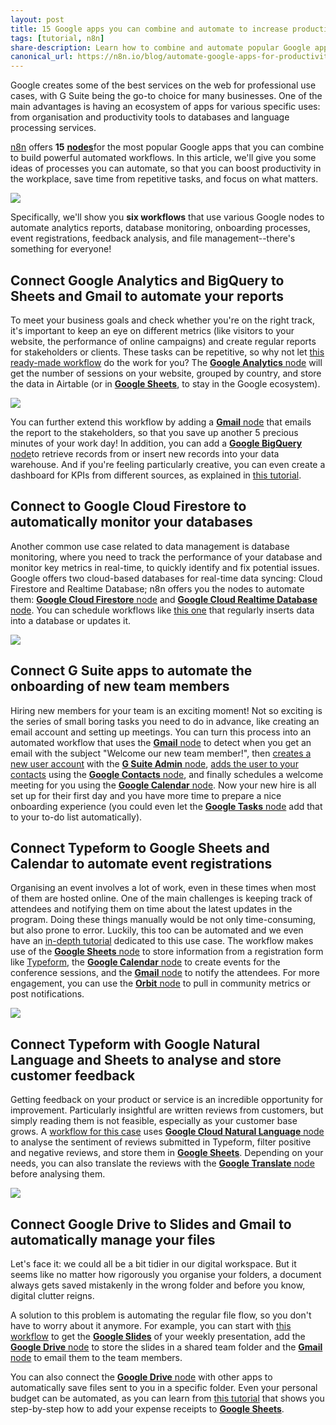```yaml
---
layout: post
title: 15 Google apps you can combine and automate to increase productivity
tags: [tutorial, n8n]
share-description: Learn how to combine and automate popular Google apps for more productivity in the workplace.
canonical_url: https://n8n.io/blog/automate-google-apps-for-productivity/
---
```


Google creates some of the best services on the web for professional use cases, with G Suite being the go-to choice for many businesses. One of the  main advantages is having an ecosystem of apps for various specific uses: from organisation and productivity tools to databases and language processing services.

[n8n](https://n8n.io) offers **15** [**nodes**](https://n8n.io/integrations/)for the most popular Google apps that you can combine to build powerful automated workflows. In this article, we'll give you some ideas of processes you can automate, so that you can boost productivity in the workplace, save time from repetitive tasks, and focus on what matters.

![](https://lh4.googleusercontent.com/mue5xS4vtJDh6uiinkOvHQzdBKF5WbCdvFW-HnFlZ6WUM4Hfxk4ffcJ18osdXjEZWC_tOHLsNDCsjgCCq03HdINLlJrFFroVt4b6gBexoT4p54fm7S4Slfkynuhk4VfP9vFllolx)


Specifically, we'll show you **six workflows** that use various Google nodes to automate analytics reports, database monitoring, onboarding processes, event registrations, feedback analysis, and file management--there's something for everyone!

## Connect Google Analytics and BigQuery to Sheets and Gmail to automate your reports

To meet your business goals and check whether you're on the right track, it's important to keep an eye on different metrics (like visitors to your website, the performance of online campaigns) and create regular reports for stakeholders or clients. These tasks can be repetitive, so why not let [this ready-made workflow](https://n8n.io/workflows/892) do the work for you? The [**Google Analytics** node](https://docs.n8n.io/nodes/n8n-nodes-base.googleAnalytics/) will get the number of sessions on your website, grouped by country, and store the data in Airtable (or in [**Google Sheets**](https://docs.n8n.io/nodes/n8n-nodes-base.googleSheets/), to stay in the Google ecosystem).

![](https://lh6.googleusercontent.com/OyQDv3Zwqsmg8CdLILFnJbdDNa_xYdNK5p9MYkSZro0aOhQn4qDxzDNhQ5C_sidZLtffA1hDJoi5tNcbcgeox5bluRufCu5_zOJs7qY2N81Wc509qgTDoAkIZj4SCNTrI3vCtq5g)


You can further extend this workflow by adding a [**Gmail** node](https://docs.n8n.io/nodes/n8n-nodes-base.gmail/) that emails the report to the stakeholders, so that you save up another 5 precious minutes of your work day! In addition, you can add a [**Google BigQuery** node](https://docs.n8n.io/nodes/n8n-nodes-base.googleBigQuery/)to retrieve records from or insert new records into your data warehouse. And if you're feeling particularly creative, you can even create a dashboard for KPIs from different sources, as explained in [this tutorial](https://n8n.io/blog/automatically-pulling-and-visualizing-data-with-n8n/).

## Connect to Google Cloud Firestore to automatically monitor your databases

Another common use case related to data management is database monitoring, where you need to track the performance of your database and monitor key metrics in real-time, to quickly identify and fix potential issues. Google offers two cloud-based databases for real-time data syncing: Cloud Firestore and Realtime Database; n8n offers you the nodes to automate them: [**Google Cloud Firestore** node](https://docs.n8n.io/nodes/n8n-nodes-base.googleFirebaseCloudFirestore/#basic-operations) and [**Google Cloud Realtime Database** node](https://docs.n8n.io/nodes/n8n-nodes-base.googleFirebaseRealtimeDatabase/). You can schedule workflows like [this one](https://n8n.io/workflows/787) that regularly inserts data into a database or updates it.

![](https://lh5.googleusercontent.com/FmAPPVq8Il79qdql-rymOmvkWNNc8H3Ag9__iBEC_gAvxI-XmrbULX-Fh4aB2opeoBbIwjw_AO75JhCJYD3be9JDaLOyadVocbWZAPaA6Ek8dhTizAfFH1XmmMGMLCLEVjqGHbyw)

## Connect G Suite apps to automate the onboarding of new team members

Hiring new members for your team is an exciting moment! Not so exciting is the series of small boring tasks you need to do in advance, like creating an email account and setting up meetings. You can turn this process into an automated workflow that uses the [**Gmail** node](https://docs.n8n.io/nodes/n8n-nodes-base.gmail/) to detect when you get an email with the subject "Welcome our new team member!", then [creates a new user account](https://n8n.io/workflows/710) with the [**G Suite Admin** node](https://docs.n8n.io/nodes/n8n-nodes-base.gSuiteAdmin/), [adds the user to your contacts](https://n8n.io/workflows/637) using the [**Google Contacts** node](https://docs.n8n.io/nodes/n8n-nodes-base.googleContacts/), and finally schedules a welcome meeting for you using the [**Google Calendar** node](https://docs.n8n.io/nodes/n8n-nodes-base.googleCalendar/). Now your new hire is all set up for their first day and you have more time to prepare a nice onboarding experience (you could even let the [**Google Tasks** node](https://docs.n8n.io/nodes/n8n-nodes-base.googleTasks/) add that to your to-do list automatically).

## Connect Typeform to Google Sheets and Calendar to automate event registrations

Organising an event involves a lot of work, even in these times when most of them are hosted online. One of the main challenges is keeping track of attendees and notifying them on time about the latest updates in the program. Doing these things manually would be not only time-consuming, but also prone to error. Luckily, this too can be automated and we even have an [in-depth tutorial](https://n8n.io/blog/supercharging-your-conference-registration-process-with-n8n/) dedicated to this use case. The workflow makes use of the [**Google Sheets** node](https://docs.n8n.io/nodes/n8n-nodes-base.googleSheets/) to store information from a registration form like [Typeform](https://www.typeform.com/), the [**Google Calendar** node](https://docs.n8n.io/nodes/n8n-nodes-base.googleCalendar/) to create events for the conference sessions, and the [**Gmail** node](https://docs.n8n.io/nodes/n8n-nodes-base.gmail/) to notify the attendees. For more engagement, you can use the [**Orbit** node](https://docs.n8n.io/nodes/n8n-nodes-base.orbit/) to pull in community metrics or post notifications.

![](https://lh3.googleusercontent.com/NnGUrPUi8kYmXY3S4ccoPlNPpzRnHhQ7FwuF0EymJy6jfpU7Dc5ilwiyOJyN1U4jz_crrc0E7jHC8rbkVvS5JHr-3KV6Tfe7aZEMsIeCim6_yIC1eVoJVlzt_st1XA48747snOMq)


## Connect Typeform with Google Natural Language and Sheets to analyse and store customer feedback

Getting feedback on your product or service is an incredible opportunity for improvement. Particularly insightful are written reviews from customers, but simply reading them is not feasible, especially as your customer base grows. A [workflow for this case](https://n8n.io/workflows/1075) uses [**Google Cloud Natural Language** node](https://docs.n8n.io/nodes/n8n-nodes-base.googleCloudNaturalLanguage/) to analyse the sentiment of reviews submitted in Typeform, filter positive and negative reviews, and store them in [**Google Sheets**](https://docs.n8n.io/nodes/n8n-nodes-base.googleSheets/). Depending on your needs, you can also translate the reviews with the [**Google Translate** node](https://docs.n8n.io/nodes/n8n-nodes-base.googleTranslate/) before analysing them.

![](https://lh3.googleusercontent.com/dpa4aF88iDaKpH3hKZbwsZ3JGgCteqe4ewFKrW47NUevxOy36CeNgJnrrf_cdby-G326Ew_piSuHOprxe5rcaRCct76oIGMp3F9R1K0SZIroNmrtHPo_iQhbJ95ABUbgvubVSzdN)

## Connect Google Drive to Slides and Gmail to automatically manage your files

Let's face it: we could all be a bit tidier in our digital workspace. But it seems like no matter how rigorously you organise your folders, a document always gets saved mistakenly in the wrong folder and before you know, digital clutter reigns.

A solution to this problem is automating the regular file flow, so you don't have to worry about it anymore. For example, you can start with [this workflow](https://n8n.io/workflows/1035) to get the [**Google Slides**](https://docs.n8n.io/nodes/n8n-nodes-base.googleSlides/) of your weekly presentation, add the [**Google Drive** node](https://docs.n8n.io/nodes/n8n-nodes-base.googleDrive/) to store the slides in a shared team folder and the [**Gmail** node](https://docs.n8n.io/nodes/n8n-nodes-base.gmail/) to email them to the team members.

You can also connect the [**Google Drive** node](https://docs.n8n.io/nodes/n8n-nodes-base.googleDrive/) with other apps to automatically save files sent to you in a specific folder. Even your personal budget can be automated, as you can learn from [this tutorial](https://n8n.io/blog/automatically-adding-expense-receipts-to-google-sheets-with-telegram-mindee-twilio-and-n8n/) that shows you step-by-step how to add your expense receipts to [**Google Sheets**](https://docs.n8n.io/nodes/n8n-nodes-base.googleSheets/).